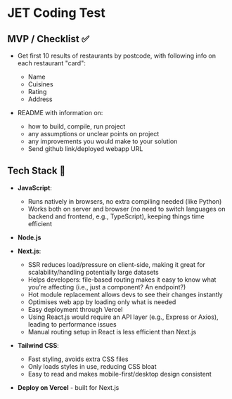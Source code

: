 # JET Coding Test

## MVP / Checklist ✅
* Get first 10 results of restaurants by postcode, with following info on each restaurant "card":
    - Name
    - Cuisines
    - Rating
    - Address

* README with information on:
    - how to build, compile, run project
    - any assumptions or unclear points on project
    - any improvements you would make to your solution
    - Send github link/deployed webapp URL

## Tech Stack 🤖

* **JavaScript**:
  - Runs natively in browsers, no extra compiling needed (like Python)
  - Works both on server and browser (no need to switch languages on backend and frontend, e.g., TypeScript), keeping things time efficient

* **Node.js**

* **Next.js**:
  - SSR reduces load/pressure on client-side, making it great for scalability/handling potentially large datasets
  - Helps developers: file-based routing makes it easy to know what you're affecting (i.e., just a component? An endpoint?)
  - Hot module replacement allows devs to see their changes instantly
  - Optimises web app by loading only what is needed
  - Easy deployment through Vercel
  - Using React.js would require an API layer (e.g., Express or Axios), leading to performance issues
  - Manual routing setup in React is less efficient than Next.js

* **Tailwind CSS**:
  - Fast styling, avoids extra CSS files
  - Only loads styles in use, reducing CSS bloat
  - Easy to read and makes mobile-first/desktop design consistent

* **Deploy on Vercel** - built for Next.js
